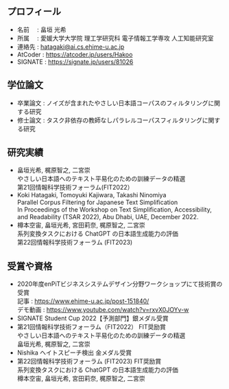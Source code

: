 ## プロフィール
- 名前 　: 畠垣 光希
- 所属 　: 愛媛大学大学院 理工学研究科 電子情報工学専攻 人工知能研究室
- 連絡先 : hatagaki@ai.cs.ehime-u.ac.jp
- AtCoder : https://atcoder.jp/users/Hakoo
- SIGNATE : https://signate.jp/users/81026

## 学位論文
- 卒業論文 : ノイズが含まれたやさしい日本語コーパスのフィルタリングに関する研究
- 修士論文 : タスク非依存の教師なしパラレルコーパスフィルタリングに関する研究

## 研究実績
- 畠垣光希, 梶原智之, 二宮崇  
やさしい日本語へのテキスト平易化のための訓練データの精選  
第21回情報科学技術フォーラム(FIT2022）  
- Koki Hatagaki, Tomoyuki Kajiwara, Takashi Ninomiya  
Parallel Corpus Filtering for Japanese Text Simplification  
In Proceedings of the Workshop on Text Simplification, Accessibility, and Readability (TSAR 2022), Abu Dhabi, UAE, December 2022.
- 樽本空宙, 畠垣光希, 宮田莉奈, 梶原智之, 二宮崇  
系列変換タスクにおける ChatGPT の日本語生成能力の評価  
第22回情報科学技術フォーラム (FIT2023)


## 受賞や資格
- 2020年度enPiTビジネスシステムデザイン分野ワークショップにて技術賞の受賞  
  記事 : https://www.ehime-u.ac.jp/post-151840/  
  デモ動画 : https://www.youtube.com/watch?v=rxvX0JOYv-w  
- SIGNATE Student Cup 2022【予測部門】銀メダル受賞
- 第21回情報科学技術フォーラム（FIT2022） FIT奨励賞  
  やさしい日本語へのテキスト平易化のための訓練データの精選  
  畠垣光希, 梶原智之, 二宮崇
- Nishika ヘイトスピーチ検出 金メダル受賞
- 第22回情報科学技術フォーラム (FIT2023) FIT奨励賞  
  系列変換タスクにおける ChatGPT の日本語生成能力の評価  
  樽本空宙, 畠垣光希, 宮田莉奈, 梶原智之, 二宮崇


<!--
**KHatagaki/Khatagaki** is a ✨ _special_ ✨ repository because its `README.md` (this file) appears on your GitHub profile.

Here are some ideas to get you started:

- 🔭 I’m currently working on ...
- 🌱 I’m currently learning ...
- 👯 I’m looking to collaborate on ...
- 🤔 I’m looking for help with ...
- 💬 Ask me about ...
- 📫 How to reach me: ...
- 😄 Pronouns: ...
- ⚡ Fun fact: ...
-->
